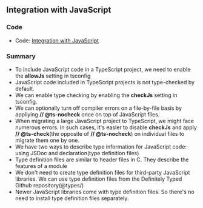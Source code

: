 ## Integration with JavaScript

### Code

- Code: [Integration with JavaScript](./index.ts)

### Summary

- To include JavaScript code in a TypeScript project, we need to enable the **allowJs** setting in tsconfig
- JavaScript code included in TypeScript projects is not type-checked by default.
- We can enable type checking by enabling the **checkJs** setting in tsconfig.
- We can optionally turn off compiler errors on a file-by-file basis by appliying **// @ts-nocheck** once on top of JavaScript files.
- When migrating a large JavaScript project to TypeScript, we might face numerous errors. In such cases, it's easier to disable **checkJs** and apply **// @ts-check**(the opposite of **// @ts-nocheck**) on individual files to migrate them one by one.
- We have two ways to describe type information for JavaScript code: using JSDoc and declaration(type definition files)
- Type definition files are similar to header files in C. They describe the features of a module
- We don't need to create type definition files for third-party JavaScript libraries. We can use type definition files from the Definitely Typed Github repository(@types/<package>)
- Newer JavaScript libraries come with type definition files. So there's no need to install type definition files separately.
